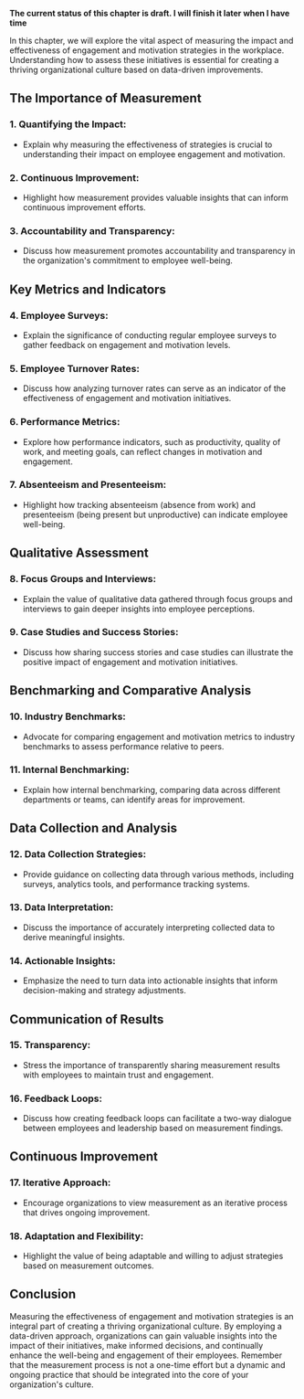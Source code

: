 **The current status of this chapter is draft. I will finish it later when I have time**

In this chapter, we will explore the vital aspect of measuring the impact and effectiveness of engagement and motivation strategies in the workplace. Understanding how to assess these initiatives is essential for creating a thriving organizational culture based on data-driven improvements.

**The Importance of Measurement**
---------------------------------

### **1. Quantifying the Impact:**

* Explain why measuring the effectiveness of strategies is crucial to understanding their impact on employee engagement and motivation.

### **2. Continuous Improvement:**

* Highlight how measurement provides valuable insights that can inform continuous improvement efforts.

### **3. Accountability and Transparency:**

* Discuss how measurement promotes accountability and transparency in the organization's commitment to employee well-being.

**Key Metrics and Indicators**
------------------------------

### **4. Employee Surveys:**

* Explain the significance of conducting regular employee surveys to gather feedback on engagement and motivation levels.

### **5. Employee Turnover Rates:**

* Discuss how analyzing turnover rates can serve as an indicator of the effectiveness of engagement and motivation initiatives.

### **6. Performance Metrics:**

* Explore how performance indicators, such as productivity, quality of work, and meeting goals, can reflect changes in motivation and engagement.

### **7. Absenteeism and Presenteeism:**

* Highlight how tracking absenteeism (absence from work) and presenteeism (being present but unproductive) can indicate employee well-being.

**Qualitative Assessment**
--------------------------

### **8. Focus Groups and Interviews:**

* Explain the value of qualitative data gathered through focus groups and interviews to gain deeper insights into employee perceptions.

### **9. Case Studies and Success Stories:**

* Discuss how sharing success stories and case studies can illustrate the positive impact of engagement and motivation initiatives.

**Benchmarking and Comparative Analysis**
-----------------------------------------

### **10. Industry Benchmarks:**

* Advocate for comparing engagement and motivation metrics to industry benchmarks to assess performance relative to peers.

### **11. Internal Benchmarking:**

* Explain how internal benchmarking, comparing data across different departments or teams, can identify areas for improvement.

**Data Collection and Analysis**
--------------------------------

### **12. Data Collection Strategies:**

* Provide guidance on collecting data through various methods, including surveys, analytics tools, and performance tracking systems.

### **13. Data Interpretation:**

* Discuss the importance of accurately interpreting collected data to derive meaningful insights.

### **14. Actionable Insights:**

* Emphasize the need to turn data into actionable insights that inform decision-making and strategy adjustments.

**Communication of Results**
----------------------------

### **15. Transparency:**

* Stress the importance of transparently sharing measurement results with employees to maintain trust and engagement.

### **16. Feedback Loops:**

* Discuss how creating feedback loops can facilitate a two-way dialogue between employees and leadership based on measurement findings.

**Continuous Improvement**
--------------------------

### **17. Iterative Approach:**

* Encourage organizations to view measurement as an iterative process that drives ongoing improvement.

### **18. Adaptation and Flexibility:**

* Highlight the value of being adaptable and willing to adjust strategies based on measurement outcomes.

**Conclusion**
--------------

Measuring the effectiveness of engagement and motivation strategies is an integral part of creating a thriving organizational culture. By employing a data-driven approach, organizations can gain valuable insights into the impact of their initiatives, make informed decisions, and continually enhance the well-being and engagement of their employees. Remember that the measurement process is not a one-time effort but a dynamic and ongoing practice that should be integrated into the core of your organization's culture.
